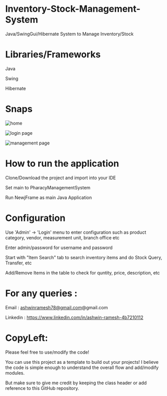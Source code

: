 # Inventory-Stock-Management-System

Java/SwingGui/Hibernate System to Manage Inventory/Stock


# Libraries/Frameworks

Java

Swing

Hibernate


# Snaps

![home](https://user-images.githubusercontent.com/26670093/44302942-3021cc80-a351-11e8-8fa8-dee38a0f5698.png)

![login page](https://user-images.githubusercontent.com/26670093/44302943-3021cc80-a351-11e8-909d-f065ee6adaa4.png)

![management page](https://user-images.githubusercontent.com/26670093/44302944-30ba6300-a351-11e8-954c-ff925466c50a.png)



# How to run the application

Clone/Download the project and import into your IDE

Set main to PharacyManagementSystem

Run NewjFrame as main Java Application


# Configuration

Use 'Admin' -> 'Login' menu to enter configuration such as product category, vendor, measurement unit, branch office etc

Enter admin/password for username and password

Start with "Item Search" tab to search inventory items and do Stock Query, Transfer, etc

Add/Remove Items in the table to check for quntity, price, description, etc


# For any queries :

Email : ashwinramesh78@gmail.com@gmail.com

Linkedin : https://www.linkedin.com/in/ashwin-ramesh-4b7210112

# CopyLeft:

Please feel free to use/modify the code!

You can use this project as a template to build out your projects! I believe the code is simple enough to understand the overall flow and add/modify modules.

But make sure to give me credit by keeping the class header or add reference to this GitHub repository.
